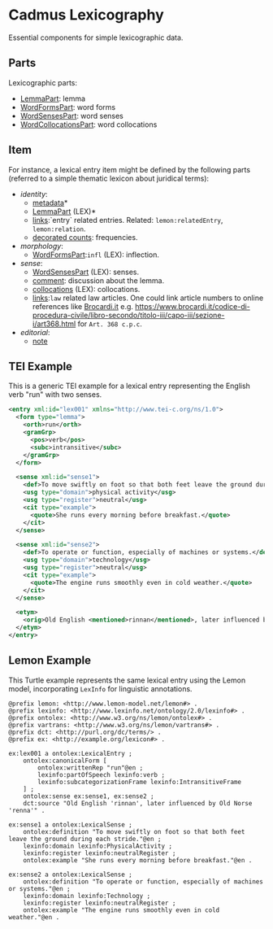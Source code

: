 ﻿# Cadmus Lexicography

Essential components for simple lexicographic data.

## Parts

Lexicographic parts:

- [LemmaPart](docs/lemma-part.md): lemma
- [WordFormsPart](docs/word-forms-part.md): word forms
- [WordSensesPart](docs/word-senses-part.md): word senses
- [WordCollocationsPart](docs/word-collocations-part.md): word collocations

## Item

For instance, a lexical entry item might be defined by the following parts (referred to a simple thematic lexicon about juridical terms):

- *identity*:
  - [metadata](https://github.com/vedph/cadmus-general/blob/master/docs/metadata.md)\*
  - [LemmaPart](docs/lemma-part.md) (LEX)\*
  - [links](https://vedph.github.io/cadmus-doc/models/(https://github.com/vedph/cadmus-general/blob/master/docs/fr.pin-links.md).md):`entry` related entries. Related: `lemon:relatedEntry`, `lemon:relation`.
  - [decorated counts](https://github.com/vedph/cadmus-general/blob/master/docs/decorated-counts.md): frequencies.
- *morphology*:
  - [WordFormsPart](docs/word-forms-part.md):`infl` (LEX): inflection.
- *sense*:
  - [WordSensesPart](docs/word-senses-part.md) (LEX): senses.
  - [comment](https://github.com/vedph/cadmus-general/blob/master/docs/comment.md): discussion about the lemma.
  - [collocations](docs/word-collocations-part.md) (LEX): collocations.
  - [links](https://github.com/vedph/cadmus-general/blob/master/docs/fr.pin-links.md):`law` related law articles. One could link article numbers to online references like [Brocardi.it](https://www.brocardi.it) e.g. <https://www.brocardi.it/codice-di-procedura-civile/libro-secondo/titolo-iii/capo-iii/sezione-i/art368.html> for `Art. 368 c.p.c`.
- *editorial*:
  - [note](https://github.com/vedph/cadmus-general/blob/master/docs/note.md)

## TEI Example

This is a generic TEI example for a lexical entry representing the English verb "run" with two senses.

```xml
<entry xml:id="lex001" xmlns="http://www.tei-c.org/ns/1.0">
  <form type="lemma">
    <orth>run</orth>
    <gramGrp>
      <pos>verb</pos>
      <subc>intransitive</subc>
    </gramGrp>
  </form>

  <sense xml:id="sense1">
    <def>To move swiftly on foot so that both feet leave the ground during each stride.</def>
    <usg type="domain">physical activity</usg>
    <usg type="register">neutral</usg>
    <cit type="example">
      <quote>She runs every morning before breakfast.</quote>
    </cit>
  </sense>

  <sense xml:id="sense2">
    <def>To operate or function, especially of machines or systems.</def>
    <usg type="domain">technology</usg>
    <usg type="register">neutral</usg>
    <cit type="example">
      <quote>The engine runs smoothly even in cold weather.</quote>
    </cit>
  </sense>

  <etym>
    <orig>Old English <mentioned>rinnan</mentioned>, later influenced by Old Norse <mentioned>renna</mentioned>.</orig>
  </etym>
</entry>
```

## Lemon Example

This Turtle example represents the same lexical entry using the Lemon model, incorporating `LexInfo` for linguistic annotations.

```turtle
@prefix lemon: <http://www.lemon-model.net/lemon#> .
@prefix lexinfo: <http://www.lexinfo.net/ontology/2.0/lexinfo#> .
@prefix ontolex: <http://www.w3.org/ns/lemon/ontolex#> .
@prefix vartrans: <http://www.w3.org/ns/lemon/vartrans#> .
@prefix dct: <http://purl.org/dc/terms/> .
@prefix ex: <http://example.org/lexicon#> .

ex:lex001 a ontolex:LexicalEntry ;
    ontolex:canonicalForm [
        ontolex:writtenRep "run"@en ;
        lexinfo:partOfSpeech lexinfo:verb ;
        lexinfo:subcategorizationFrame lexinfo:IntransitiveFrame
    ] ;
    ontolex:sense ex:sense1, ex:sense2 ;
    dct:source "Old English 'rinnan', later influenced by Old Norse 'renna'" .

ex:sense1 a ontolex:LexicalSense ;
    ontolex:definition "To move swiftly on foot so that both feet leave the ground during each stride."@en ;
    lexinfo:domain lexinfo:PhysicalActivity ;
    lexinfo:register lexinfo:neutralRegister ;
    ontolex:example "She runs every morning before breakfast."@en .

ex:sense2 a ontolex:LexicalSense ;
    ontolex:definition "To operate or function, especially of machines or systems."@en ;
    lexinfo:domain lexinfo:Technology ;
    lexinfo:register lexinfo:neutralRegister ;
    ontolex:example "The engine runs smoothly even in cold weather."@en .
```

